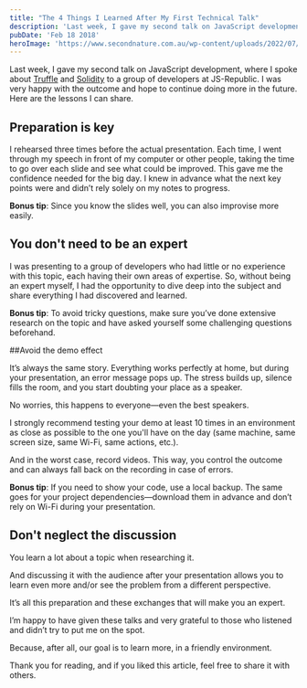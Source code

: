 ```yaml
---
title: "The 4 Things I Learned After My First Technical Talk"
description: 'Last week, I gave my second talk on JavaScript development, here are the lessons I can share.'
pubDate: 'Feb 18 2018'
heroImage: 'https://www.secondnature.com.au/wp-content/uploads/2022/07/shutterstock_1170155062-man-presenting-at-conference-in-t-shirt-min.jpg'
---
```


Last week, I gave my second talk on JavaScript development, where I spoke about [Truffle](http://truffleframework.com/) and [Solidity](https://soliditylang.com/) to a group of developers at JS-Republic.
I was very happy with the outcome and hope to continue doing more in the future.
Here are the lessons I can share.

## Preparation is key

I rehearsed three times before the actual presentation. Each time, I went through my speech in front of my computer or other people, taking the time to go over each slide and see what could be improved.
This gave me the confidence needed for the big day.
I knew in advance what the next key points were and didn’t rely solely on my notes to progress.

**Bonus tip**: Since you know the slides well, you can also improvise more easily.

## You don't need to be an expert

I was presenting to a group of developers who had little or no experience with this topic, each having their own areas of expertise.
So, without being an expert myself, I had the opportunity to dive deep into the subject and share everything I had discovered and learned.

**Bonus tip**: To avoid tricky questions, make sure you’ve done extensive research on the topic and have asked yourself some challenging questions beforehand.

##Avoid the demo effect

It’s always the same story. Everything works perfectly at home, but during your presentation, an error message pops up. The stress builds up, silence fills the room, and you start doubting your place as a speaker.

No worries, this happens to everyone—even the best speakers.

I strongly recommend testing your demo at least 10 times in an environment as close as possible to the one you'll have on the day (same machine, same screen size, same Wi-Fi, same actions, etc.).

And in the worst case, record videos. This way, you control the outcome and can always fall back on the recording in case of errors.

**Bonus tip**: If you need to show your code, use a local backup. The same goes for your project dependencies—download them in advance and don’t rely on Wi-Fi during your presentation.

## Don't neglect the discussion

You learn a lot about a topic when researching it.

And discussing it with the audience after your presentation allows you to learn even more and/or see the problem from a different perspective.

It’s all this preparation and these exchanges that will make you an expert.

I’m happy to have given these talks and very grateful to those who listened and didn’t try to put me on the spot.

Because, after all, our goal is to learn more, in a friendly environment.

Thank you for reading, and if you liked this article, feel free to share it with others.

